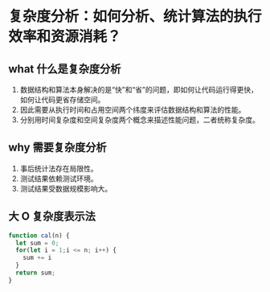 # 复杂度分析：如何分析、统计算法的执行效率和资源消耗？

## what 什么是复杂度分析

1. 数据结构和算法本身解决的是“快”和“省”的问题，即如何让代码运行得更快，如何让代码更省存储空间。
2. 因此需要从执行时间和占用空间两个纬度来评估数据结构和算法的性能。
3. 分别用时间复杂度和空间复杂度两个概念来描述性能问题，二者统称复杂度。

## why 需要复杂度分析

1. 事后统计法存在局限性。
2. 测试结果依赖测试环境。
3. 测试结果受数据规模影响大。

## 大 O 复杂度表示法

```js
function cal(n) {
  let sum = 0;
  for(let i = 1;i <= n; i++) {
    sum += i
  }
  return sum;
}
```
